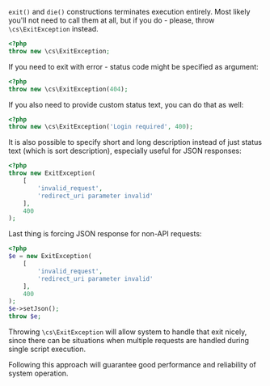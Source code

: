 `exit()` and `die()` constructions terminates execution entirely. Most likely you'll not need to call them at all, but if you do - please, throw `\cs\ExitException` instead.

```php
<?php
throw new \cs\ExitException;
```

If you need to exit with error - status code might be specified as argument:
```php
<?php
throw new \cs\ExitException(404);
```

If you also need to provide custom status text, you can do that as well:
```php
<?php
throw new \cs\ExitException('Login required', 400);
```

It is also possible to specify short and long description instead of just status text (which is sort description), especially useful for JSON responses:
```php
<?php
throw new ExitException(
	[
		'invalid_request',
		'redirect_uri parameter invalid'
	],
	400
);
```

Last thing is forcing JSON response for non-API requests:
```php
<?php
$e = new ExitException(
	[
		'invalid_request',
		'redirect_uri parameter invalid'
	],
	400
);
$e->setJson();
throw $e;
```


Throwing `\cs\ExitException` will allow system to handle that exit nicely, since there can be situations when multiple requests are handled during single script execution.

Following this approach will guarantee good performance and reliability of system operation.
